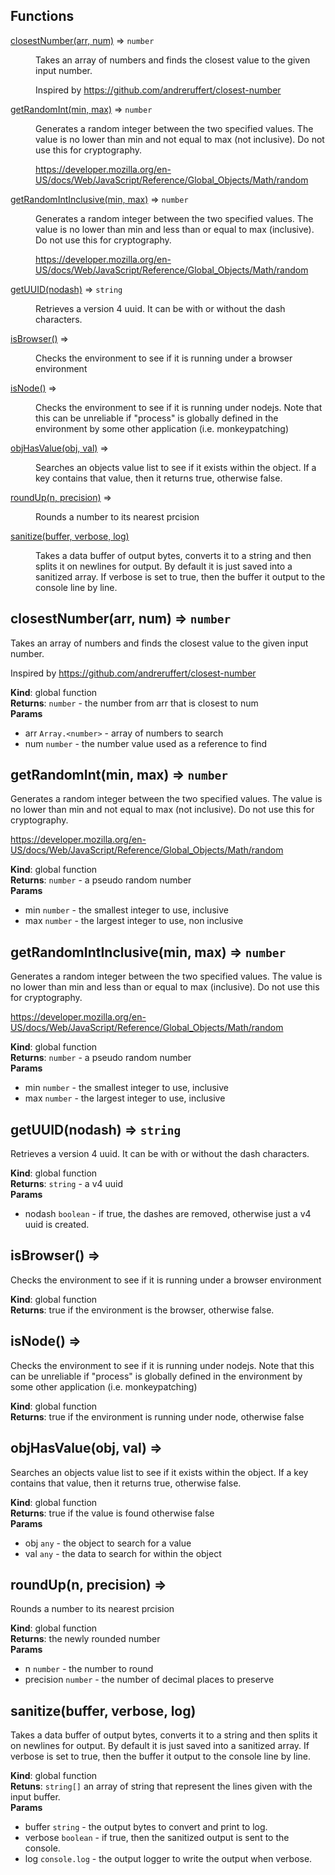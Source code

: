 ## Functions

<dl>
<dt><a href="#closestNumber">closestNumber(arr, num)</a> ⇒ <code>number</code></dt>
<dd><p>Takes an array of numbers and finds the closest value to the given
input number.</p>
<p>Inspired by <a href="https://github.com/andreruffert/closest-number">https://github.com/andreruffert/closest-number</a></p>
</dd>
<dt><a href="#getRandomInt">getRandomInt(min, max)</a> ⇒ <code>number</code></dt>
<dd><p>Generates a random integer between the two specified values.  The value is
no lower than min and not equal to max (not inclusive).  Do not use this
for cryptography.</p>
<p><a href="https://developer.mozilla.org/en-US/docs/Web/JavaScript/Reference/Global_Objects/Math/random">https://developer.mozilla.org/en-US/docs/Web/JavaScript/Reference/Global_Objects/Math/random</a></p>
</dd>
<dt><a href="#getRandomIntInclusive">getRandomIntInclusive(min, max)</a> ⇒ <code>number</code></dt>
<dd><p>Generates a random integer between the two specified values.  The value is
no lower than min and less than or equal to max (inclusive).  Do not use this
for cryptography.</p>
<p><a href="https://developer.mozilla.org/en-US/docs/Web/JavaScript/Reference/Global_Objects/Math/random">https://developer.mozilla.org/en-US/docs/Web/JavaScript/Reference/Global_Objects/Math/random</a></p>
</dd>
<dt><a href="#getUUID">getUUID(nodash)</a> ⇒ <code>string</code></dt>
<dd><p>Retrieves a version 4 uuid.  It can be with or without the dash characters.</p>
</dd>
<dt><a href="#isBrowser">isBrowser()</a> ⇒</dt>
<dd><p>Checks the environment to see if it is running under a browser environment</p>
</dd>
<dt><a href="#isNode">isNode()</a> ⇒</dt>
<dd><p>Checks the environment to see if it is running under nodejs.  Note that
this can be unreliable if &quot;process&quot; is globally defined in the
environment by some other application (i.e. monkeypatching)</p>
</dd>
<dt><a href="#objHasValue">objHasValue(obj, val)</a> ⇒</dt>
<dd><p>Searches an objects value list to see if it exists within the object.
If a key contains that value, then it returns true, otherwise false.</p>
</dd>
<dt><a href="#roundUp">roundUp(n, precision)</a> ⇒</dt>
<dd><p>Rounds a number to its nearest prcision</p>
</dd>
<dt><a href="#sanitize">sanitize(buffer, verbose, log)</a></dt>
<dd><p>Takes a data buffer of output bytes, converts it to a string and then splits
it on newlines for output.  By default it is just saved into a sanitized
array.  If verbose is set to true, then the buffer it output to the console
line by line.</p>
</dd>
</dl>

<a name="closestNumber"></a>

## closestNumber(arr, num) ⇒ <code>number</code>
Takes an array of numbers and finds the closest value to the given
input number.

Inspired by https://github.com/andreruffert/closest-number

**Kind**: global function  
**Returns**: <code>number</code> - the number from arr that is closest to num  
**Params**

- arr <code>Array.&lt;number&gt;</code> - array of numbers to search
- num <code>number</code> - the number value used as a reference to find

<a name="getRandomInt"></a>

## getRandomInt(min, max) ⇒ <code>number</code>
Generates a random integer between the two specified values.  The value is
no lower than min and not equal to max (not inclusive).  Do not use this
for cryptography.

https://developer.mozilla.org/en-US/docs/Web/JavaScript/Reference/Global_Objects/Math/random

**Kind**: global function  
**Returns**: <code>number</code> - a pseudo random number  
**Params**

- min <code>number</code> - the smallest integer to use, inclusive
- max <code>number</code> - the largest integer to use, non inclusive

<a name="getRandomIntInclusive"></a>

## getRandomIntInclusive(min, max) ⇒ <code>number</code>
Generates a random integer between the two specified values.  The value is
no lower than min and less than or equal to max (inclusive).  Do not use this
for cryptography.

https://developer.mozilla.org/en-US/docs/Web/JavaScript/Reference/Global_Objects/Math/random

**Kind**: global function  
**Returns**: <code>number</code> - a pseudo random number  
**Params**

- min <code>number</code> - the smallest integer to use, inclusive
- max <code>number</code> - the largest integer to use, inclusive

<a name="getUUID"></a>

## getUUID(nodash) ⇒ <code>string</code>
Retrieves a version 4 uuid.  It can be with or without the dash characters.

**Kind**: global function  
**Returns**: <code>string</code> - a v4 uuid  
**Params**

- nodash <code>boolean</code> - if true, the dashes are removed, otherwise just a
v4 uuid is created.

<a name="isBrowser"></a>

## isBrowser() ⇒
Checks the environment to see if it is running under a browser environment

**Kind**: global function  
**Returns**: true if the environment is the browser, otherwise false.  
<a name="isNode"></a>

## isNode() ⇒
Checks the environment to see if it is running under nodejs.  Note that
this can be unreliable if "process" is globally defined in the
environment by some other application (i.e. monkeypatching)

**Kind**: global function  
**Returns**: true if the environment is running under node, otherwise false  
<a name="objHasValue"></a>

## objHasValue(obj, val) ⇒
Searches an objects value list to see if it exists within the object.
If a key contains that value, then it returns true, otherwise false.

**Kind**: global function  
**Returns**: true if the value is found otherwise false  
**Params**

- obj <code>any</code> - the object to search for a value
- val <code>any</code> - the data to search for within the object

<a name="roundUp"></a>

## roundUp(n, precision) ⇒
Rounds a number to its nearest prcision

**Kind**: global function  
**Returns**: the newly rounded number  
**Params**

- n <code>number</code> - the number to round
- precision <code>number</code> - the number of decimal places to preserve

<a name="sanitize"></a>

## sanitize(buffer, verbose, log)
Takes a data buffer of output bytes, converts it to a string and then splits
it on newlines for output.  By default it is just saved into a sanitized
array.  If verbose is set to true, then the buffer it output to the console
line by line.

**Kind**: global function  
**Retuns**: <code>string[]</code> an array of string that represent the lines given with
the input buffer.  
**Params**

- buffer <code>string</code> - the output bytes to convert and print to log.
- verbose <code>boolean</code> - if true, then the sanitized output is sent to
the console.
- log <code>console.log</code> - the output logger to write the output when verbose.

